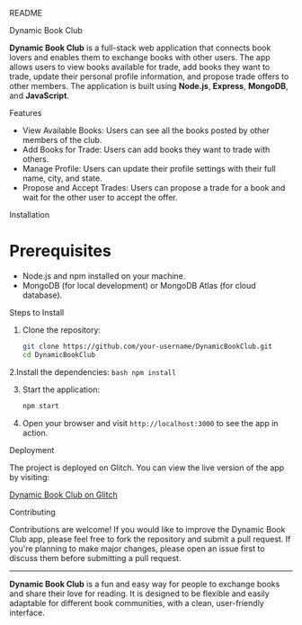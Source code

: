 README

Dynamic Book Club

**Dynamic Book Club** is a full-stack web application that connects book lovers and enables them to exchange books with other users. The app allows users to view books available for trade, add books they want to trade, update their personal profile information, and propose trade offers to other members. The application is built using **Node.js**, **Express**, **MongoDB**, and **JavaScript**.

Features

- View Available Books: Users can see all the books posted by other members of the club.
- Add Books for Trade: Users can add books they want to trade with others.
- Manage Profile: Users can update their profile settings with their full name, city, and state.
- Propose and Accept Trades: Users can propose a trade for a book and wait for the other user to accept the offer.

Installation

# Prerequisites

- Node.js and npm installed on your machine.
- MongoDB (for local development) or MongoDB Atlas (for cloud database).

Steps to Install

1. Clone the repository:
    ```bash
    git clone https://github.com/your-username/DynamicBookClub.git
    cd DynamicBookClub
    ```

2.Install the dependencies:
    ```bash
    npm install
    ```

3. Start the application:
    ```bash
    npm start
    ```

4. Open your browser and visit `http://localhost:3000` to see the app in action.

Deployment

The project is deployed on Glitch. You can view the live version of the app by visiting:

[Dynamic Book Club on Glitch]([https://slash-teeth.glitch.me](https://github.com/NivethaSre/Dynamic-Book-Club/edit/main/README.md))

Contributing

Contributions are welcome! If you would like to improve the Dynamic Book Club app, please feel free to fork the repository and submit a pull request. If you're planning to make major changes, please open an issue first to discuss them before submitting a pull request.



---

**Dynamic Book Club** is a fun and easy way for people to exchange books and share their love for reading. It is designed to be flexible and easily adaptable for different book communities, with a clean, user-friendly interface.

